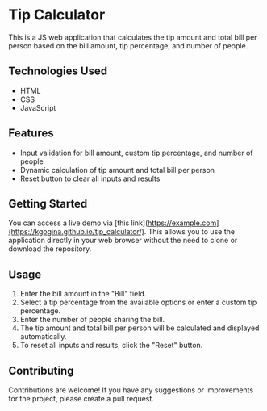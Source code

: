 # Tip Calculator 
This is a JS web application that calculates the tip amount and total bill per person based on the bill amount, tip percentage, and number of people.

## Technologies Used

- HTML
- CSS
- JavaScript

## Features

- Input validation for bill amount, custom tip percentage, and number of people
- Dynamic calculation of tip amount and total bill per person
- Reset button to clear all inputs and results

## Getting Started

You can access a live demo via [this link](https://example.com](https://kgogina.github.io/tip_calculator/). 
This allows you to use the application directly in your web browser without the need to clone or download the repository.

## Usage
1. Enter the bill amount in the "Bill" field.
2. Select a tip percentage from the available options or enter a custom tip percentage.
3. Enter the number of people sharing the bill.
4. The tip amount and total bill per person will be calculated and displayed automatically.
5. To reset all inputs and results, click the "Reset" button.

## Contributing
Contributions are welcome! If you have any suggestions or improvements for the project, please create a pull request.

